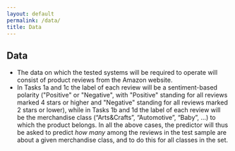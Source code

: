 ```yaml
---
layout: default
permalink: /data/
title: Data
---
```


## Data

- The data on which the tested systems will be required to operate will consist of product reviews from the Amazon website. 
- In Tasks 1a and 1c the label of each review will be a sentiment-based polarity ("Positive" or "Negative", with "Positive" standing for all reviews marked 4 stars or higher and "Negative" standing for all reviews marked 2 stars or lower), while in Tasks 1b and 1d the label of each review will be the merchandise class (“Arts&Crafts”, “Automotive”, “Baby”, ...) to which the product belongs. In all the above cases, the predictor will thus be asked to predict *how many* among the reviews in the test sample are about a given merchandise class, and to do this for all classes in the set.
